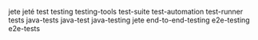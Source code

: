 jete
jeté test testing testing-tools test-suite test-automation test-runner tests java-tests java-test java-testing jete end-to-end-testing e2e-testing e2e-tests
